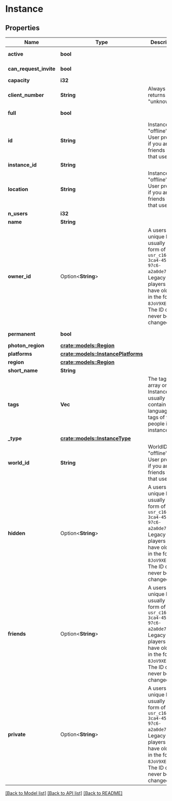 # Instance

## Properties

Name | Type | Description | Notes
------------ | ------------- | ------------- | -------------
**active** | **bool** |  | [default to true]
**can_request_invite** | **bool** |  | [default to true]
**capacity** | **i32** |  | 
**client_number** | **String** | Always returns \"unknown\". | 
**full** | **bool** |  | [default to false]
**id** | **String** | InstanceID be \"offline\" on User profiles if you are not friends with that user. | 
**instance_id** | **String** |  | 
**location** | **String** | InstanceID be \"offline\" on User profiles if you are not friends with that user. | 
**n_users** | **i32** |  | 
**name** | **String** |  | 
**owner_id** | Option<**String**> | A users unique ID, usually in the form of `usr_c1644b5b-3ca4-45b4-97c6-a2a0de70d469`. Legacy players can have old IDs in the form of `8JoV9XEdpo`. The ID can never be changed. | [optional]
**permanent** | **bool** |  | [default to false]
**photon_region** | [**crate::models::Region**](Region.md) |  | 
**platforms** | [**crate::models::InstancePlatforms**](InstancePlatforms.md) |  | 
**region** | [**crate::models::Region**](Region.md) |  | 
**short_name** | **String** |  | 
**tags** | **Vec<String>** | The tags array on Instances usually contain the language tags of the people in the instance.  | 
**_type** | [**crate::models::InstanceType**](InstanceType.md) |  | 
**world_id** | **String** | WorldID be \"offline\" on User profiles if you are not friends with that user. | 
**hidden** | Option<**String**> | A users unique ID, usually in the form of `usr_c1644b5b-3ca4-45b4-97c6-a2a0de70d469`. Legacy players can have old IDs in the form of `8JoV9XEdpo`. The ID can never be changed. | [optional]
**friends** | Option<**String**> | A users unique ID, usually in the form of `usr_c1644b5b-3ca4-45b4-97c6-a2a0de70d469`. Legacy players can have old IDs in the form of `8JoV9XEdpo`. The ID can never be changed. | [optional]
**private** | Option<**String**> | A users unique ID, usually in the form of `usr_c1644b5b-3ca4-45b4-97c6-a2a0de70d469`. Legacy players can have old IDs in the form of `8JoV9XEdpo`. The ID can never be changed. | [optional]

[[Back to Model list]](../README.md#documentation-for-models) [[Back to API list]](../README.md#documentation-for-api-endpoints) [[Back to README]](../README.md)


